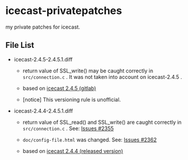 # icecast-privatepatches

 my private patches for icecast.

## File List

* icecast-2.4.5-2.4.5.1.diff

  * return value of SSL_write() may be caught correctly in `src/connection.c` . It was not taken into account on icecast-2.4.5 .

  * based on [icecast 2.4.5 (gitlab)](https://gitlab.xiph.org/xiph/icecast-server/-/tree/release-2.4.5)

  * [notice] This versioning rule is unofficial.

* icecast-2.4.4-2.4.5.1.diff
  * return value of SSL_read() and SSL_write() are caught correctly in `src/connection.c` . See: [Issues #2355](https://gitlab.xiph.org/xiph/icecast-server/-/issues/2355)

  * `doc/config-file.html` was changed. See: [Issues #2362](https://gitlab.xiph.org/xiph/icecast-server/-/issues/2362)

  * based on [icecast 2.4.4 (released version)](https://xiph.org/downloads/)
